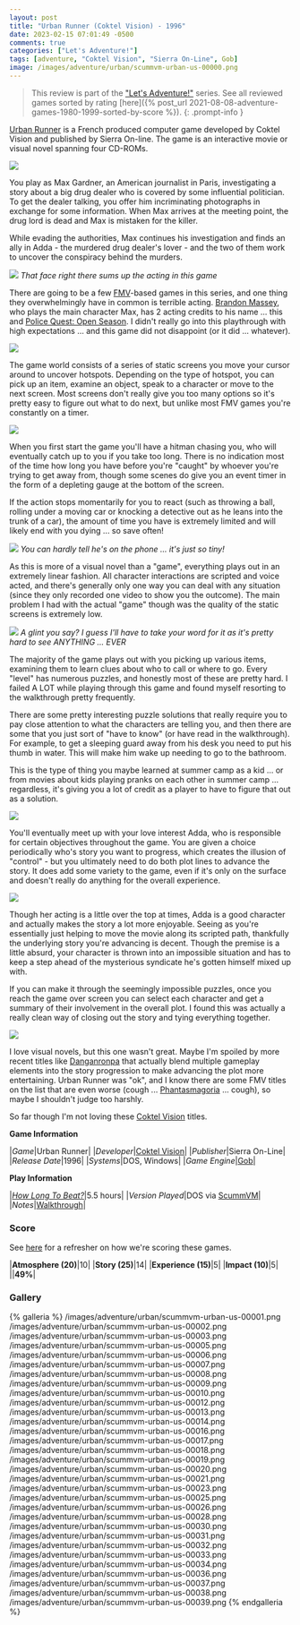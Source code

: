 ```yaml
---
layout: post
title: "Urban Runner (Coktel Vision) - 1996"
date: 2023-02-15 07:01:49 -0500
comments: true
categories: ["Let's Adventure!"]
tags: [adventure, "Coktel Vision", "Sierra On-Line", Gob]
image: /images/adventure/urban/scummvm-urban-us-00000.png
---
```

> This review is part of the ["Let's Adventure!"](https://www.alexbevi.com/categories/let-s-adventure/) series. See all reviewed games sorted by rating [here]({% post_url 2021-08-08-adventure-games-1980-1999-sorted-by-score %}).
{: .prompt-info }

[Urban Runner](https://en.wikipedia.org/wiki/Urban_Runner) is a French produced computer game developed by Coktel Vision and published by Sierra On-line. The game is an interactive movie or visual novel spanning four CD-ROMs.

![](/images/adventure/urban/scummvm-urban-us-00011.png)

You play as Max Gardner, an American journalist in Paris, investigating a story about a big drug dealer who is covered by some influential politician. To get the dealer talking, you offer him incriminating photographs in exchange for some information. When Max arrives at the meeting point, the drug lord is dead and Max is mistaken for the killer.

While evading the authorities, Max continues his investigation and finds an ally in Adda - the murdered drug dealer's lover - and the two of them work to uncover the conspiracy behind the murders.

![](/images/adventure/urban/scummvm-urban-us-00004.png)
_That face right there sums up the acting in this game_

There are going to be a few [FMV](https://en.wikipedia.org/wiki/Full-motion_video)-based games in this series, and one thing they overwhelmingly have in common is terrible acting. [Brandon Massey](https://www.imdb.com/name/nm1083018/?ref_=nv_sr_srsg_0), who plays the main character Max, has 2 acting credits to his name ... this and [Police Quest: Open Season](https://en.wikipedia.org/wiki/Police_Quest:_Open_Season). I didn't really go into this playthrough with high expectations ... and this game did not disappoint (or it did ... whatever).

![](/images/adventure/urban/scummvm-urban-us-00024.png)

The game world consists of a series of static screens you move your cursor around to uncover hotspots. Depending on the type of hotspot, you can pick up an item, examine an object, speak to a character or move to the next screen. Most screens don't really give you too many options so it's pretty easy to figure out what to do next, but unlike most FMV games you're constantly on a timer.

![](/images/adventure/urban/scummvm-urban-us-00035.png)

When you first start the game you'll have a hitman chasing you, who will eventually catch up to you if you take too long. There is no indication most of the time how long you have before you're "caught" by whoever you're trying to get away from, though some scenes do give you an event timer in the form of a depleting gauge at the bottom of the screen.

If the action stops momentarily for you to react (such as throwing a ball, rolling under a moving car or knocking a detective out as he leans into the trunk of a car), the amount of time you have is extremely limited and will likely end with you dying ... so save often!

![](/images/adventure/urban/scummvm-urban-us-00015.png)
_You can hardly tell he's on the phone ... it's just so tiny!_

As this is more of a visual novel than a "game", everything plays out in an extremely linear fashion. All character interactions are scripted and voice acted, and there's generally only one way you can deal with any situation (since they only recorded one video to show you the outcome). The main problem I had with the actual "game" though was the quality of the static screens is extremely low.

![](/images/adventure/urban/scummvm-urban-us-00029.png)
_A glint you say? I guess I'll have to take your word for it as it's pretty hard to see ANYTHING ... EVER_

The majority of the game plays out with you picking up various items, examining them to learn clues about who to call or where to go. Every "level" has numerous puzzles, and honestly most of these are pretty hard. I failed A LOT while playing through this game and found myself resorting to the walkthrough pretty frequently.

There are some pretty interesting puzzle solutions that really require you to pay close attention to what the characters are telling you, and then there are some that you just sort of "have to know" (or have read in the walkthrough). For example, to get a sleeping guard away from his desk you need to put his thumb in water. This will make him wake up needing to go to the bathroom.

This is the type of thing you maybe learned at summer camp as a kid ... or from movies about kids playing pranks on each other in summer camp ... regardless, it's giving you a lot of credit as a player to have to figure that out as a solution.

![](/images/adventure/urban/scummvm-urban-us-00027.png)

You'll eventually meet up with your love interest Adda, who is responsible for certain objectives throughout the game. You are given a choice periodically who's story you want to progress, which creates the illusion of "control" - but you ultimately need to do both plot lines to advance the story. It does add some variety to the game, even if it's only on the surface and doesn't really do anything for the overall experience.

![](/images/adventure/urban/scummvm-urban-us-00022.png)

Though her acting is a little over the top at times, Adda is a good character and actually makes the story a lot more enjoyable. Seeing as you're essentially just helping to move the movie along its scripted path, thankfully the underlying story you're advancing is decent. Though the premise is a little absurd, your character is thrown into an impossible situation and has to keep a step ahead of the mysterious syndicate he's gotten himself mixed up with.

If you can make it through the seemingly impossible puzzles, once you reach the game over screen you can select each character and get a summary of their involvement in the overall plot. I found this was actually a really clean way of closing out the story and tying everything together.

![](/images/adventure/urban/scummvm-urban-us-00040.png)

I love visual novels, but this one wasn't great. Maybe I'm spoiled by more recent titles like [Danganronpa](https://en.wikipedia.org/wiki/Danganronpa) that actually blend multiple gameplay elements into the story progression to make advancing the plot more entertaining. Urban Runner was "ok", and I know there are some FMV titles on the list that are even worse (cough ... [Phantasmagoria](https://en.wikipedia.org/wiki/Phantasmagoria_(video_game)) ... cough), so maybe I shouldn't judge too harshly.

So far though I'm not loving these [Coktel Vision](/tags/coktel-vision/) titles.

**Game Information**

|*Game*|Urban Runner|
|*Developer*|[Coktel Vision](https://en.wikipedia.org/wiki/Coktel_Vision)|
|*Publisher*|Sierra On-Line|
|*Release Date*|1996|
|*Systems*|DOS, Windows|
|*Game Engine*|[Gob](https://wiki.scummvm.org/index.php/Gob)|

**Play Information**

|*[How Long To Beat?](https://howlongtobeat.com/game/24339)*|5.5 hours|
|*Version Played*|DOS via [ScummVM](https://www.scummvm.org/)|
|*Notes*|[Walkthrough](https://www.walkthroughking.com/text/urbanrunner.aspx)|

### Score

See [here](https://www.alexbevi.com/blog/2021/07/28/adventure-games-1980-1999/#scoring) for a refresher on how we're scoring these games.

|**Atmosphere (20)**|10|
|**Story (25)**|14|
|**Experience (15)**|5|
|**Impact (10)**|5|
||**49%**|

### Gallery

{% galleria %}
/images/adventure/urban/scummvm-urban-us-00001.png
/images/adventure/urban/scummvm-urban-us-00002.png
/images/adventure/urban/scummvm-urban-us-00003.png
/images/adventure/urban/scummvm-urban-us-00005.png
/images/adventure/urban/scummvm-urban-us-00006.png
/images/adventure/urban/scummvm-urban-us-00007.png
/images/adventure/urban/scummvm-urban-us-00008.png
/images/adventure/urban/scummvm-urban-us-00009.png
/images/adventure/urban/scummvm-urban-us-00010.png
/images/adventure/urban/scummvm-urban-us-00012.png
/images/adventure/urban/scummvm-urban-us-00013.png
/images/adventure/urban/scummvm-urban-us-00014.png
/images/adventure/urban/scummvm-urban-us-00016.png
/images/adventure/urban/scummvm-urban-us-00017.png
/images/adventure/urban/scummvm-urban-us-00018.png
/images/adventure/urban/scummvm-urban-us-00019.png
/images/adventure/urban/scummvm-urban-us-00020.png
/images/adventure/urban/scummvm-urban-us-00021.png
/images/adventure/urban/scummvm-urban-us-00023.png
/images/adventure/urban/scummvm-urban-us-00025.png
/images/adventure/urban/scummvm-urban-us-00026.png
/images/adventure/urban/scummvm-urban-us-00028.png
/images/adventure/urban/scummvm-urban-us-00030.png
/images/adventure/urban/scummvm-urban-us-00031.png
/images/adventure/urban/scummvm-urban-us-00032.png
/images/adventure/urban/scummvm-urban-us-00033.png
/images/adventure/urban/scummvm-urban-us-00034.png
/images/adventure/urban/scummvm-urban-us-00036.png
/images/adventure/urban/scummvm-urban-us-00037.png
/images/adventure/urban/scummvm-urban-us-00038.png
/images/adventure/urban/scummvm-urban-us-00039.png
{% endgalleria %}